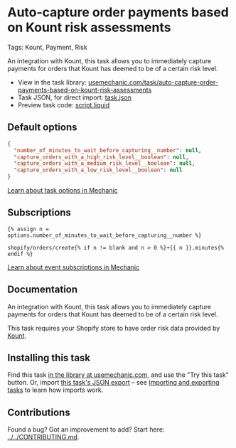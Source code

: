 # Auto-capture order payments based on Kount risk assessments

Tags: Kount, Payment, Risk

An integration with Kount, this task allows you to immediately capture payments for orders that Kount has deemed to be of a certain risk level.

* View in the task library: [usemechanic.com/task/auto-capture-order-payments-based-on-kount-risk-assessments](https://usemechanic.com/task/auto-capture-order-payments-based-on-kount-risk-assessments)
* Task JSON, for direct import: [task.json](../../tasks/auto-capture-order-payments-based-on-kount-risk-assessments.json)
* Preview task code: [script.liquid](./script.liquid)

## Default options

```json
{
  "number_of_minutes_to_wait_before_capturing__number": null,
  "capture_orders_with_a_high_risk_level__boolean": null,
  "capture_orders_with_a_medium_risk_level__boolean": null,
  "capture_orders_with_a_low_risk_level__boolean": null
}
```

[Learn about task options in Mechanic](https://docs.usemechanic.com/article/471-task-options)

## Subscriptions

```liquid
{% assign n = options.number_of_minutes_to_wait_before_capturing__number %}

shopify/orders/create{% if n != blank and n > 0 %}+{{ n }}.minutes{% endif %}
```

[Learn about event subscriptions in Mechanic](https://docs.usemechanic.com/article/408-subscriptions)

## Documentation

An integration with Kount, this task allows you to immediately capture payments for orders that Kount has deemed to be of a certain risk level.

This task requires your Shopify store to have order risk data provided by [Kount](https://www.kount.com).

## Installing this task

Find this task [in the library at usemechanic.com](https://usemechanic.com/task/auto-capture-order-payments-based-on-kount-risk-assessments), and use the "Try this task" button. Or, import [this task's JSON export](../../tasks/auto-capture-order-payments-based-on-kount-risk-assessments.json) – see [Importing and exporting tasks](https://docs.usemechanic.com/article/505-importing-and-exporting-tasks) to learn how imports work.

## Contributions

Found a bug? Got an improvement to add? Start here: [../../CONTRIBUTING.md](../../CONTRIBUTING.md).
